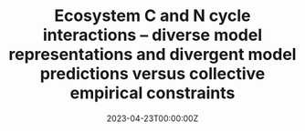 ---
title: Ecosystem C and N cycle interactions – diverse model representations and divergent model predictions versus collective empirical constraints
authors:
- Benjamin D. Stocker
- Hugo de Boer
- Ning Dong
- Sandy P. Harrison
- Evan A. Perkowski
- I. Colin Prentice
- Karin T. Rebel
- Pascal Schneider
- Nicholas G. Smith
- Kevin Van Sundert
- Han Wang
- Huiying Xu
date: "2023-04-23T00:00:00Z"
doi: "https://doi.org/10.5194/egusphere-egu23-9374"
publication: Copernicus Meeting (EGU2023)
publication_types:
- "1"
---